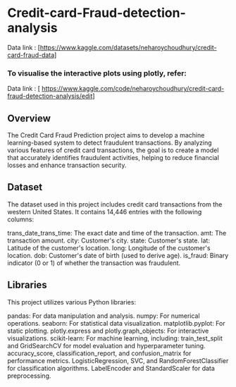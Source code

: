 # Credit-card-Fraud-detection-analysis
Data link : [https://www.kaggle.com/datasets/neharoychoudhury/credit-card-fraud-data]

### To visualise the interactive plots using plotly, refer:
Data link : [ https://www.kaggle.com/code/neharoychoudhury/credit-card-fraud-detection-analysis/edit]

## Overview
The Credit Card Fraud Prediction project aims to develop a machine learning-based system to detect fraudulent transactions. By analyzing various features of credit card transactions, the goal is to create a model that accurately identifies fraudulent activities, helping to reduce financial losses and enhance transaction security.

## Dataset
The dataset used in this project includes credit card transactions from the western United States. It contains 14,446 entries with the following columns:

trans_date_trans_time: The exact date and time of the transaction.
amt: The transaction amount.
city: Customer's city.
state: Customer's state.
lat: Latitude of the customer's location.
long: Longitude of the customer's location.
dob: Customer's date of birth (used to derive age).
is_fraud: Binary indicator (0 or 1) of whether the transaction was fraudulent.


## Libraries
This project utilizes various Python libraries:

pandas: For data manipulation and analysis.
numpy: For numerical operations.
seaborn: For statistical data visualization.
matplotlib.pyplot: For static plotting.
plotly.express and plotly.graph_objects: For interactive visualizations.
scikit-learn: For machine learning, including:
train_test_split and GridSearchCV for model evaluation and hyperparameter tuning.
accuracy_score, classification_report, and confusion_matrix for performance metrics.
LogisticRegression, SVC, and RandomForestClassifier for classification algorithms.
LabelEncoder and StandardScaler for data preprocessing.

